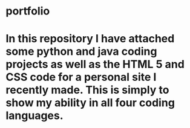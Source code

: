 # portfolio
# In this repository I have attached some python and java coding projects as well as the HTML 5 and CSS code for a personal site I recently made. This is simply to show my ability in all four coding languages.
